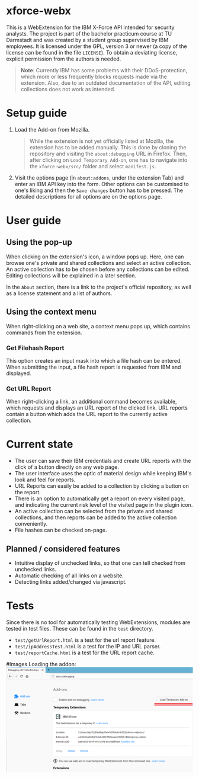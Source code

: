 # xforce-webx
This is a WebExtension for the IBM X-Force API intended for security analysts. The project is part of the bachelor practicum course at TU Darmstadt and was created by a student group supervised by IBM employees. It is licensed under the GPL, version 3 or newer (a copy of the license can be found in the file `LICENSE`). To obtain a deviating license, explicit permission from the authors is needed.

> **Note**: Currently IBM has some problems with their DDoS-protection, which more or less frequently blocks requests made via the extension. Also, due to an outdated documentation of the API, editing collections does not work as intended.

# Setup guide
1. Load the Add-on from Mozilla.

	> While the extension is not yet officially listed at Mozilla, the extension has to be added manually. This is done by cloning the repository and visiting the `about:debugging` URL in Firefox. Then, after clicking on `Load Temporary Add-on`, one has to navigate into the `xforce-webx/src/` folder and select `manifest.js`.


0. Visit the options page (in `about:addons`, under the extension Tab) and enter an IBM API key into the form. Other options can be customised to one's liking and then the `Save changes` button has to be pressed. The detailed descriptions for all options are on the options page.

# User guide
## Using the pop-up
When clicking on the extension's icon, a window pops up. Here, one can browse one's private and shared collections and select an active collection. An active collection has to be chosen before any collections can be edited. Editing collections will be explained in a later section.

In the `About` section, there is a link to the project's official repository, as well as a license statement and a list of authors.

## Using the context menu
When right-clicking on a web site, a context menu pops up, which contains commands from the extension.

### Get Filehash Report
This option creates an input mask into which a file hash can be entered. When submitting the input, a file hash report is requested from IBM and displayed.

### Get URL Report
When right-clicking a link, an additional command becomes available, which requests and displays an URL report of the clicked link. URL reports contain a button which adds the URL report to the currently active collection.

# Current state
* The user can save their IBM credentials and create URL reports with the click of a button directly on any web page.
* The user interface uses the optic of material design while keeping IBM's look and feel for reports.
* URL Reports can easily be added to a collection by clicking a button on the report.
* There is an option to automatically get a report on every visited page, and indicating the current risk level of the visited page in the plugin icon.
* An active collection can be selected from the private and shared collections, and then reports can be added to the active collection conveniently.
* File hashes can be checked on-page.

## Planned / considered features
* Intuitive display of unchecked links, so that one can tell checked from unchecked links.
* Automatic checking of all links on a website.
* Detecting links added/changed via javascript.

# Tests
Since there is no tool for automatically testing WebExtensions, modules are tested in test files. These can be found in the `test` directory.
* `test/getUrlReport.html` is a test for the url report feature.
* `test/ipAddressTest.html` is a test for the IP and URL parser.
* `test/reportCache.html` is a test for the URL report cache.

#Images
Loading the addon: 
![alt text](https://github.com/RmbRT/xforce-webx/blob/master/Readme%20Pictures/aboutDebugging.png "about:debugging")


